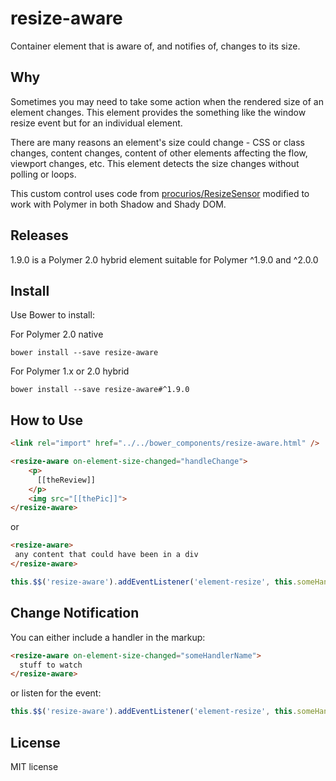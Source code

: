 # resize-aware

Container element that is aware of, and notifies of, changes to its size.

## Why

Sometimes you may need to take some action when the rendered size of an element changes. This element provides the 
something like the window resize event but for an individual element.

There are many reasons an element's size could change - CSS or class changes, content changes, content of other elements affecting
the flow, viewport changes, etc.  This element detects the size changes without polling or loops.

This custom control uses code from [procurios/ResizeSensor](https://github.com/procurios/ResizeSensor) modified to work with Polymer in both Shadow and Shady DOM.

## Releases

1.9.0 is a Polymer 2.0 hybrid element suitable for Polymer ^1.9.0 and ^2.0.0 

## Install

Use Bower to install:

For Polymer 2.0 native
```
bower install --save resize-aware
```
For Polymer 1.x or 2.0 hybrid
```
bower install --save resize-aware#^1.9.0
```


## How to Use
```html
<link rel="import" href="../../bower_components/resize-aware.html" />
```

```html
<resize-aware on-element-size-changed="handleChange">
    <p>
      [[theReview]]
    </p>
    <img src="[[thePic]]">
</resize-aware>
 ```
 or
 ```html
<resize-aware>
  any content that could have been in a div
</resize-aware>
```
```javascript
this.$$('resize-aware').addEventListener('element-resize', this.someHandlerName);
```

 ## Change Notification

 You can either include a handler in the markup:
```html
<resize-aware on-element-size-changed="someHandlerName">
  stuff to watch
</resize-aware>
 ```
 or listen for the event:
 ```javascript
 this.$$('resize-aware').addEventListener('element-resize', this.someHandlerName);
 ```

## License

MIT license
